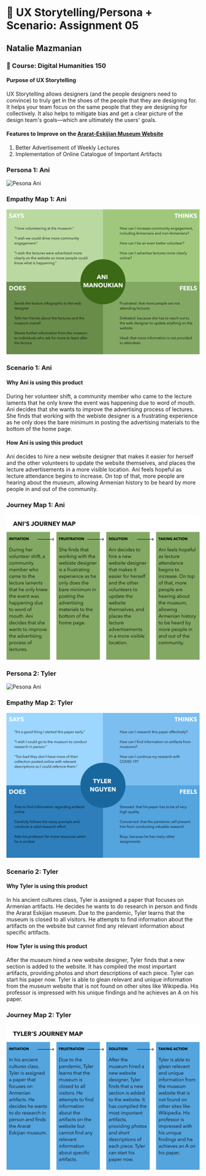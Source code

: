 # :bust_in_silhouette: UX Storytelling/Persona + Scenario: Assignment 05
## Natalie Mazmanian 
### :book: Course: Digital Humanities 150 

#### Purpose of UX Storytelling
UX Storytelling allows designers (and the people designers need to convince) to truly get in the shoes of the people that they are designing for. It helps your team focus on the same people that they are designing for collectively. It also helps to mitigate bias and get a clear picture of the design team's goals—which are ultimately the users' goals.

#### Features to Improve on the [Ararat-Eskijian Museum Website](https://www.ararat-eskijian-museum.com/)

1. Better Advertisement of Weekly Lectures
2. Implementation of Online Catalogue of Important Artifacts

### Persona 1: Ani
![Pesona Ani](https://github.com/mysticaltofu/DH150-NATALIEMAZMANIAN/blob/main/Persona%20Ani.png)

### Empathy Map 1: Ani
![Empathy Ani](https://github.com/mysticaltofu/DH150-NATALIEMAZMANIAN/blob/main/Empathy%20Ani.png)

### Scenario 1: Ani
#### Why Ani is using this product
During her volunteer shift, a community member who came to the lecture laments that he only knew the event was happening due to word of mouth. Ani decides that she wants to improve the advertising process of lectures. She finds that working with the webiste designer is a frustrating experience as he only does the bare minimum in posting the advertising materials to the bottom of the home page.

#### How Ani is using this product
Ani decides to hire a new website designer that makes it easier for herself and the other volunteers to update the website themselves, and places the lecture advertisements in a more visible location. Ani feels hopeful as lecture attendance begins to increase. On top of that, more people are hearing about the museum, allowing Armenian history to be heard by more people in and out of the community.  

### Journey Map 1: Ani
![Journey Ani](https://github.com/mysticaltofu/DH150-NATALIEMAZMANIAN/blob/main/Journey%20Ani.png)


### Persona 2: Tyler
![Pesona Ani](https://github.com/mysticaltofu/DH150-NATALIEMAZMANIAN/blob/main/Persona%20Tyler.png)

### Empathy Map 2: Tyler
![Empathy Ani](https://github.com/mysticaltofu/DH150-NATALIEMAZMANIAN/blob/main/Empathy%20Tyler.png)

### Scenario 2: Tyler
#### Why Tyler is using this product
In his ancient cultures class, Tyler is assigned a paper that focuses on Armenian artifacts. He decides he wants to do research in person and finds the Ararat Eskijian museum. Due to the pandemic, Tyler learns that the museum is closed to all visitors. He attempts to find information about the artifacts on the website but cannot find any relevant information about specific artifacts.

#### How Tyler is using this product
After the museum hired a new website designer, Tyler finds that a new section is added to the website. It has compiled the most important artifacts, providing photos and short descriptions of each piece. Tyler can start his paper now. Tyler is able to glean relevant and unique information from the museum website that is not found on other sites like Wikipedia. His professor is impressed with his unique findings and he achieves an A on his paper.

### Journey Map 2: Tyler
![Journey Ani](https://github.com/mysticaltofu/DH150-NATALIEMAZMANIAN/blob/main/Journey%20Tyler.png)

